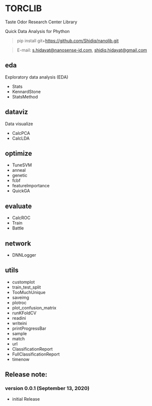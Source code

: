 
# TORCLIB

Taste Odor Research Center Library

Quick Data Analysis for Phython

> pip install git+https://github.com/Shidiq/nanolib.git

> E-mail: s.hidayat@nanosense-id.com, shidiq.hidayat@gmail.com


## eda

Exploratory data analysis (EDA)

- Stats
- KennardStone
- StatsMethod

## dataviz

Data visualize

- CalcPCA
- CalcLDA

## optimize

- TuneSVM
- anneal
- genetic
- fcbf
- featureImportance
- QuickGA

## evaluate

- CalcROC
- Train
- Battle

## network

- DNNLogger

## utils

- customplot
- train_test_split
- TooMuchUnique
- saveimg
- plotroc
- plot_confusion_matrix
- runKFoldCV
- readini
- writeini
- printProgressBar
- sample
- match
- url
- ClassificationReport
- FullClassificationReport
- timenow


## Release note:

### version 0.0.1 (September 13, 2020)

- initial Release
